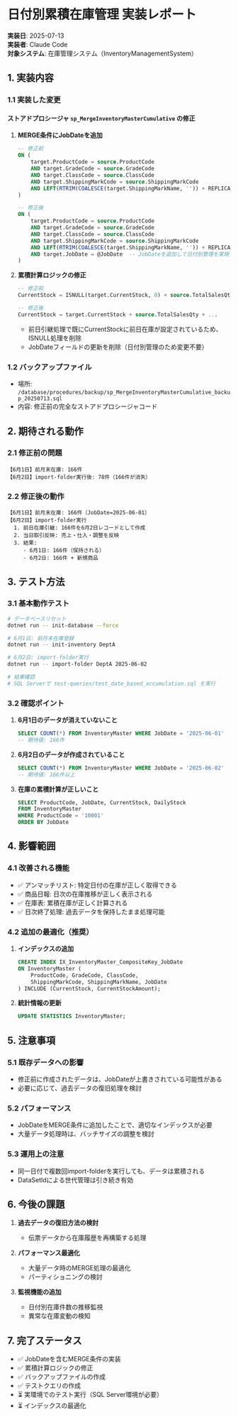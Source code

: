 # 日付別累積在庫管理 実装レポート

**実装日**: 2025-07-13  
**実装者**: Claude Code  
**対象システム**: 在庫管理システム（InventoryManagementSystem）

## 1. 実装内容

### 1.1 実装した変更

#### ストアドプロシージャ `sp_MergeInventoryMasterCumulative` の修正

1. **MERGE条件にJobDateを追加**
   ```sql
   -- 修正前
   ON (
       target.ProductCode = source.ProductCode
       AND target.GradeCode = source.GradeCode
       AND target.ClassCode = source.ClassCode
       AND target.ShippingMarkCode = source.ShippingMarkCode
       AND LEFT(RTRIM(COALESCE(target.ShippingMarkName, '')) + REPLICATE(' ', 8), 8) = source.ShippingMarkName
   )
   
   -- 修正後
   ON (
       target.ProductCode = source.ProductCode
       AND target.GradeCode = source.GradeCode
       AND target.ClassCode = source.ClassCode
       AND target.ShippingMarkCode = source.ShippingMarkCode
       AND LEFT(RTRIM(COALESCE(target.ShippingMarkName, '')) + REPLICATE(' ', 8), 8) = source.ShippingMarkName
       AND target.JobDate = @JobDate  -- JobDateを追加して日付別管理を実現
   )
   ```

2. **累積計算ロジックの修正**
   ```sql
   -- 修正前
   CurrentStock = ISNULL(target.CurrentStock, 0) + source.TotalSalesQty + ...
   
   -- 修正後
   CurrentStock = target.CurrentStock + source.TotalSalesQty + ...
   ```
   - 前日引継処理で既にCurrentStockに前日在庫が設定されているため、ISNULL処理を削除
   - JobDateフィールドの更新を削除（日付別管理のため変更不要）

### 1.2 バックアップファイル
- 場所: `/database/procedures/backup/sp_MergeInventoryMasterCumulative_backup_20250713.sql`
- 内容: 修正前の完全なストアドプロシージャコード

## 2. 期待される動作

### 2.1 修正前の問題
```
【6月1日】前月末在庫: 166件
【6月2日】import-folder実行後: 78件（166件が消失）
```

### 2.2 修正後の動作
```
【6月1日】前月末在庫: 166件（JobDate=2025-06-01）
【6月2日】import-folder実行
  1. 前日在庫引継: 166件を6月2日レコードとして作成
  2. 当日取引反映: 売上・仕入・調整を反映
  3. 結果: 
     - 6月1日: 166件（保持される）
     - 6月2日: 166件 + 新規商品
```

## 3. テスト方法

### 3.1 基本動作テスト
```bash
# データベースリセット
dotnet run -- init-database --force

# 6月1日: 前月末在庫登録
dotnet run -- init-inventory DeptA

# 6月2日: import-folder実行
dotnet run -- import-folder DeptA 2025-06-02

# 結果確認
# SQL Serverで test-queries/test_date_based_accumulation.sql を実行
```

### 3.2 確認ポイント
1. **6月1日のデータが消えていないこと**
   ```sql
   SELECT COUNT(*) FROM InventoryMaster WHERE JobDate = '2025-06-01'
   -- 期待値: 166件
   ```

2. **6月2日のデータが作成されていること**
   ```sql
   SELECT COUNT(*) FROM InventoryMaster WHERE JobDate = '2025-06-02'
   -- 期待値: 166件以上
   ```

3. **在庫の累積計算が正しいこと**
   ```sql
   SELECT ProductCode, JobDate, CurrentStock, DailyStock
   FROM InventoryMaster
   WHERE ProductCode = '10001'
   ORDER BY JobDate
   ```

## 4. 影響範囲

### 4.1 改善される機能
- ✅ アンマッチリスト: 特定日付の在庫が正しく取得できる
- ✅ 商品日報: 日次の在庫推移が正しく表示される
- ✅ 在庫表: 累積在庫が正しく計算される
- ✅ 日次終了処理: 過去データを保持したまま処理可能

### 4.2 追加の最適化（推奨）
1. **インデックスの追加**
   ```sql
   CREATE INDEX IX_InventoryMaster_CompositeKey_JobDate
   ON InventoryMaster (
       ProductCode, GradeCode, ClassCode, 
       ShippingMarkCode, ShippingMarkName, JobDate
   ) INCLUDE (CurrentStock, CurrentStockAmount);
   ```

2. **統計情報の更新**
   ```sql
   UPDATE STATISTICS InventoryMaster;
   ```

## 5. 注意事項

### 5.1 既存データへの影響
- 修正前に作成されたデータは、JobDateが上書きされている可能性がある
- 必要に応じて、過去データの復旧処理を検討

### 5.2 パフォーマンス
- JobDateをMERGE条件に追加したことで、適切なインデックスが必要
- 大量データ処理時は、バッチサイズの調整を検討

### 5.3 運用上の注意
- 同一日付で複数回import-folderを実行しても、データは累積される
- DataSetIdによる世代管理は引き続き有効

## 6. 今後の課題

1. **過去データの復旧方法の検討**
   - 伝票データから在庫履歴を再構築する処理

2. **パフォーマンス最適化**
   - 大量データ時のMERGE処理の最適化
   - パーティショニングの検討

3. **監視機能の追加**
   - 日付別在庫件数の推移監視
   - 異常な在庫変動の検知

## 7. 完了ステータス

- ✅ JobDateを含むMERGE条件の実装
- ✅ 累積計算ロジックの修正
- ✅ バックアップファイルの作成
- ✅ テストクエリの作成
- ⏳ 実環境でのテスト実行（SQL Server環境が必要）
- ⏳ インデックスの最適化